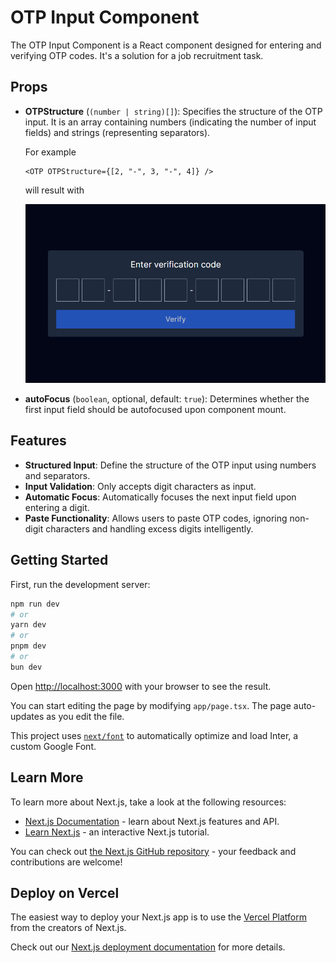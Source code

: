 # OTP Input Component

The OTP Input Component is a React component designed for entering and verifying OTP codes. It's a solution for a job recruitment task.

## Props

- **OTPStructure** (`(number | string)[]`): Specifies the structure of the OTP input. It is an array containing numbers (indicating the number of input fields) and strings (representing separators).

  For example

  ```tsx
  <OTP OTPStructure={[2, "-", 3, "-", 4]} />
  ```

  will result with

  ![Alt text](otp-example.png)

- **autoFocus** (`boolean`, optional, default: `true`): Determines whether the first input field should be autofocused upon component mount.

## Features

- **Structured Input**: Define the structure of the OTP input using numbers and separators.
- **Input Validation**: Only accepts digit characters as input.
- **Automatic Focus**: Automatically focuses the next input field upon entering a digit.
- **Paste Functionality**: Allows users to paste OTP codes, ignoring non-digit characters and handling excess digits intelligently.

## Getting Started

First, run the development server:

```bash
npm run dev
# or
yarn dev
# or
pnpm dev
# or
bun dev
```

Open [http://localhost:3000](http://localhost:3000) with your browser to see the result.

You can start editing the page by modifying `app/page.tsx`. The page auto-updates as you edit the file.

This project uses [`next/font`](https://nextjs.org/docs/basic-features/font-optimization) to automatically optimize and load Inter, a custom Google Font.

## Learn More

To learn more about Next.js, take a look at the following resources:

- [Next.js Documentation](https://nextjs.org/docs) - learn about Next.js features and API.
- [Learn Next.js](https://nextjs.org/learn) - an interactive Next.js tutorial.

You can check out [the Next.js GitHub repository](https://github.com/vercel/next.js/) - your feedback and contributions are welcome!

## Deploy on Vercel

The easiest way to deploy your Next.js app is to use the [Vercel Platform](https://vercel.com/new?utm_medium=default-template&filter=next.js&utm_source=create-next-app&utm_campaign=create-next-app-readme) from the creators of Next.js.

Check out our [Next.js deployment documentation](https://nextjs.org/docs/deployment) for more details.

